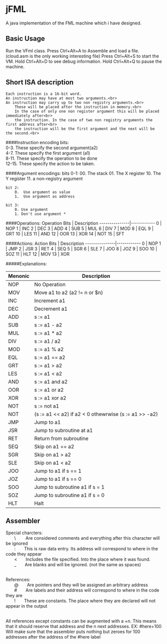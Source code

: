 jFML
==
A java implementation of the FML machine which i have designed.

Basic Usage
-----
Run the VFml class. 
Press Ctrl+Alt+A to Assemble and load a file. (cloud.asm is the only working interesting file)
Press Ctrl+Alt+S to start the VM.
Hold Ctrl+Alt+D to see debug information.
Hold Ctrl+Alt+Q to pause the machine.


Short ISA description
-------
	Each instruction is a 16-bit word.
	An instruction may have at most two arguments.<br>
	An instruction may carry up to two non registry arguments.<br>
		These will be placed after the instruction in memory.<br>
		In the case of only one non register argument this will be placed immediately after<br>
		the instruction. In the case of two non registry arguments the first address after<br>
		the instruction will be the first argument and the next will be the second.<br>

####Instruction encoding bits:<br>
	0-3.	These specify the second argument(a2)<br>
	4-7.	These specify the first argument (a1)<br>
	8-11.	These specify the operation to be done<br>
	12-15.	These specify the action to be taken.<br>

####Argument encodings:
	bits 0-1:
		00.	The stack
		01.	The X register
		10.	The Y register
		11.	a non-registry argument

	bit 2:
		0.	Use argument as value
		1. 	Use argument as address

	bit 3:
		0. Use argument
		1. Don't use argument *

		
####Operations:
 Operation Bits | Description
 ---------------|------------
 0 | NOP
 1 | INC
 2 | DEC
 3 | ADD
 4 | SUB
 5 | MUL
 6 | DIV
 7 | MOD
 8 | EQL
 9 | GRT
 10 | LES
 11 | AND
 12 | OOR
 13 | XOR
 14 | NOT
 15 | SFT

	
####Actions:
 Action Bits | Description
 ---------------|------------
 0 | NOP
 1 | JMP
 2 | JSR
 3 | RET
 4 | SEQ
 5 | SGR
 6 | SLE
 7 | JOO
 8 | JOZ
 9 | SOO
 10 | SOZ
 11 | HLT
 12 | MOV
 13 | XOR
	
#####Explanations:
						
  Menonic 	|   Description	      
-----------|----------------
 NOP | No Operation  
 MOV | Move a1 to a2 (a2 != n or $n)
 INC | Increment a1  
 DEC | Decrement a1  
 ADD | s := a1 | a2   
 SUB | s := a1 - a2   
 MUL | s := a1 * a2   
 DIV | s := a1 / a2   
 MOD | s := a1 % a2   
 EQL | s := a1 == a2  
 GRT | s := a1 > a2   
 LES | s := a1 < a2   
 AND | s := a1 and a2 
 OOR | s := a1 or a2  
 XOR | s := a1 xor a2 
 NOT | s := not a1    
 NOT | (s := a1 << a2) if a2 < 0 othewrwise (s := a1 >> -a2)    
 JMP | Jump to a1           
 JSR | Jump to subroutine at a1              
 RET | Return from subroutine               
 SEQ | Skip on a1 == a2
 SGR | Skip on a1 > a2
 SLE | Skip on a1 < a2
 JOO | Jump to a1 if s == 1
 JOZ | Jump to a1 if s == 0
 SOO | Jump to subroutine a1 if s = 1
 SOZ | Jump to subroutine a1 if s = 0
 HLT | Halt 
 


Assembler
--------
Special charcters:<br>
&nbsp; &nbsp; &nbsp; &nbsp;\ &nbsp; &nbsp; &nbsp; &nbsp;Are considered comments and everything after this character will be ignored<br>
&nbsp; &nbsp; &nbsp; &nbsp;:&nbsp; &nbsp; &nbsp; &nbsp;This is raw data entry. Its address will correspond to where in the code they appear<br>
&nbsp; &nbsp; &nbsp; &nbsp;<&nbsp; &nbsp; &nbsp; &nbsp;Includes the file specified. Into the place where it was found.<br>
&nbsp; &nbsp; &nbsp; &nbsp;_&nbsp; &nbsp; &nbsp; &nbsp;Are blanks and will be ignored. (not the same as spaces)<br>
<br>

References:<br>
&nbsp; &nbsp; &nbsp; &nbsp;@&nbsp; &nbsp; &nbsp; &nbsp;Are pointers and they will be assigned an arbitrary address<br>
&nbsp; &nbsp; &nbsp; &nbsp;#&nbsp; &nbsp; &nbsp; &nbsp;Are labels and their address will correspond to where in the code they are<br>
&nbsp; &nbsp; &nbsp; &nbsp;!&nbsp; &nbsp; &nbsp; &nbsp;These are constants. The place where they are declared will not appear in the output<br>
<br>

All references except constants can be augmented with a +n. 
This means that it should reserve that address and the n next addresses.
EX: #here+100
Will make sure that the assembler puts nothing but
zeroes for 100 addresses after the address of the #here label





